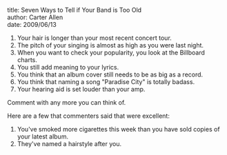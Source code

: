 title: Seven Ways to Tell if Your Band is Too Old  
author: Carter Allen  
date: 2009/06/13  

1. Your hair is longer than your most recent concert tour.  
2. The pitch of your singing is almost as high as you were last night.  
3. When you want to check your popularity, you look at the Billboard charts.  
4. You still add meaning to your lyrics.  
5. You think that an album cover still needs to be as big as a record.  
6. You think that naming a song "Paradise City" is totally badass.  
7. Your hearing aid is set louder than your amp.  

Comment with any more you can think of.  

Here are a few that commenters said that were excellent:  

1. You've smoked more cigarettes this week than you have sold copies of your latest album.  
2. They've named a hairstyle after you.  